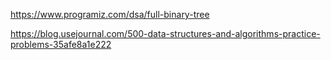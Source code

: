 https://www.programiz.com/dsa/full-binary-tree

https://blog.usejournal.com/500-data-structures-and-algorithms-practice-problems-35afe8a1e222

